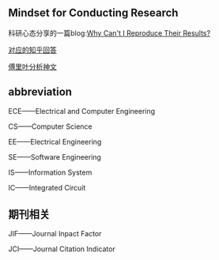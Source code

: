 ## Mindset for Conducting Research

科研心态分享的一篇blog:[Why Can't I Reproduce Their Results?](https://theorangeduck.com/page/reproduce-their-results)

[对应的知乎回答](https://www.zhihu.com/question/364269312/answer/3107942044)


[傅里叶分析神文](https://www.zhihu.com/search?type=content&q=Heinrich)

## abbreviation

ECE——Electrical and Computer Engineering

CS——Computer Science

EE——Electrical Engineering

SE——Software Engineering

IS——Information System

IC——Integrated Circuit 

## 期刊相关

JIF——Journal Inpact Factor

JCI——Journal Citation Indicator


